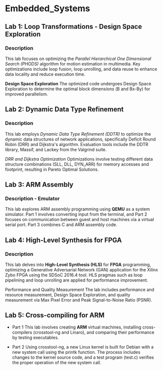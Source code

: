 # Embedded_Systems

## Lab 1: Loop Transformations - Design Space Exploration
### Description
This lab focuses on optimizing the *Parallel Hierarchical One Dimensional Search (PHODS)* algorithm for motion estimation in multimedia. Key optimizations include loop fusion, loop unrolling, and data reuse to enhance data locality and reduce execution time.

**Design Space Exploration**
The optimized code undergoes Design Space Exploration to determine the optimal block dimensions (Β and Βx-By) for improved parallelism.

## Lab 2: Dynamic Data Type Refinement
### Description
This lab employs *Dynamic Data Type Refinement (DDTR)* to optimize the dynamic data structures of network applications, specifically Deficit Round Robin (DRR) and Dijkstra's algorithm. Evaluation tools include the DDTR library, Massif, and Lackey from the Valgrind suite.

*DRR and Dijkstra Optimization*
Optimizations involve testing different data structure combinations (SLL, DLL, DYN_ARR) for memory accesses and footprint, resulting in Pareto Optimal Solutions.

## Lab 3: ARM Assembly
### Description - Emulator
This lab explores ARM assembly programming using **QEMU** as a system simulator. Part 1 involves converting input from the terminal, and Part 2 focuses on communication between guest and host machines via a virtual serial port. Part 3 combines C and ARM assembly code.

## Lab 4: High-Level Synthesis for FPGA
### Description
This lab delves into **High-Level Synthesis (HLS)** for **FPGA** programming, optimizing a Generative Adversarial Network (GAN) application for the Xilinx Zybo FPGA using the SDSoC 2016.4 tool. HLS pragmas such as loop pipelining and loop unrolling are applied for performance improvement.

Performance and Quality Measurement
The lab includes performance and resource measurement, Design Space Exploration, and quality measurement via Max Pixel Error and Peak Signal-to-Noise Ratio (PSNR).

## Lab 5: Cross-compiling for ARM
- Part 1
This lab involves creating **ARM** virtual machines, installing cross-compilers (crosstool-ng and Linaro), and comparing their performance by testing executables.

 - Part 2
Using crosstool-ng, a new Linux kernel is built for Debian with a new system call using the printk function. The process includes changes to the kernel source code, and a test program (test.c) verifies the proper operation of the new system call.
